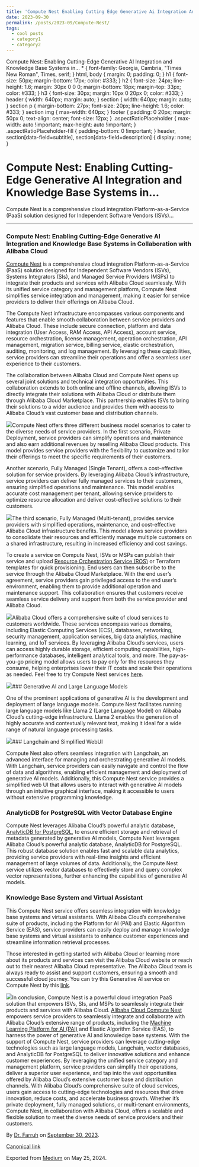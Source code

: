 ```yaml
---
title: 'Compute Nest Enabling Cutting Edge Generative Ai Integration And Knowledge Base Systems In '
date: 2023-09-30
permalink: /posts/2023-09/Compute-Nest/
tags:
  - cool posts
  - category1
  - category2
---
```


Compute Nest: Enabling Cutting-Edge Generative AI Integration and Knowledge Base Systems in…
 \* {
 font-family: Georgia, Cambria, "Times New Roman", Times, serif;
 }
 html, body {
 margin: 0;
 padding: 0;
 }
 h1 {
 font-size: 50px;
 margin-bottom: 17px;
 color: #333;
 }
 h2 {
 font-size: 24px;
 line-height: 1.6;
 margin: 30px 0 0 0;
 margin-bottom: 18px;
 margin-top: 33px;
 color: #333;
 }
 h3 {
 font-size: 30px;
 margin: 10px 0 20px 0;
 color: #333;
 }
 header {
 width: 640px;
 margin: auto;
 }
 section {
 width: 640px;
 margin: auto;
 }
 section p {
 margin-bottom: 27px;
 font-size: 20px;
 line-height: 1.6;
 color: #333;
 }
 section img {
 max-width: 640px;
 }
 footer {
 padding: 0 20px;
 margin: 50px 0;
 text-align: center;
 font-size: 12px;
 }
 .aspectRatioPlaceholder {
 max-width: auto !important;
 max-height: auto !important;
 }
 .aspectRatioPlaceholder-fill {
 padding-bottom: 0 !important;
 }
 header,
 section[data-field=subtitle],
 section[data-field=description] {
 display: none;
 }
 

Compute Nest: Enabling Cutting-Edge Generative AI Integration and Knowledge Base Systems in…
============================================================================================




Compute Nest is a comprehensive cloud integration Platform-as-a-Service (PaaS) solution designed for Independent Software Vendors (ISVs)…




---

### Compute Nest: Enabling Cutting-Edge Generative AI Integration and Knowledge Base Systems in Collaboration with Alibaba Cloud

[Compute Nest](https://www.alibabacloud.com/product/compute-nest?spm=a3c0i.27899667.6791778070.132.140a3398E8c8VK) is a comprehensive cloud integration Platform-as-a-Service (PaaS) solution designed for Independent Software Vendors (ISVs), Systems Integrators (SIs), and Managed Service Providers (MSPs) to integrate their products and services with Alibaba Cloud seamlessly. With its unified service category and management platform, Compute Nest simplifies service integration and management, making it easier for service providers to deliver their offerings on Alibaba Cloud.

The Compute Nest infrastructure encompasses various components and features that enable smooth collaboration between service providers and Alibaba Cloud. These include secure connection, platform and data integration (User Access, RAM Access, API Access), account service, resource orchestration, license management, operation orchestration, API management, migration service, billing service, elastic orchestration, auditing, monitoring, and log management. By leveraging these capabilities, service providers can streamline their operations and offer a seamless user experience to their customers.

The collaboration between Alibaba Cloud and Compute Nest opens up several joint solutions and technical integration opportunities. This collaboration extends to both online and offline channels, allowing ISVs to directly integrate their solutions with Alibaba Cloud or distribute them through Alibaba Cloud Marketplace. This partnership enables ISVs to bring their solutions to a wider audience and provides them with access to Alibaba Cloud’s vast customer base and distribution channels.

![](https://cdn-images-1.medium.com/max/800/0*G0SpdCqR3oLaHK1D.jpg)Compute Nest offers three different business model scenarios to cater to the diverse needs of service providers. In the first scenario, Private Deployment, service providers can simplify operations and maintenance and also earn additional revenues by reselling Alibaba Cloud products. This model provides service providers with the flexibility to customize and tailor their offerings to meet the specific requirements of their customers.

Another scenario, Fully Managed (Single Tenant), offers a cost-effective solution for service providers. By leveraging Alibaba Cloud’s infrastructure, service providers can deliver fully managed services to their customers, ensuring simplified operations and maintenance. This model enables accurate cost management per tenant, allowing service providers to optimize resource allocation and deliver cost-effective solutions to their customers.

![](https://cdn-images-1.medium.com/max/800/0*FNE_Wyyuh71J1R6j.jpg)The third scenario, Fully Managed (Multi-tenant), provides service providers with simplified operations, maintenance, and cost-effective Alibaba Cloud infrastructure benefits. This model allows service providers to consolidate their resources and efficiently manage multiple customers on a shared infrastructure, resulting in increased efficiency and cost savings.

To create a service on Compute Nest, ISVs or MSPs can publish their service and upload [Resource Orchestration Service (ROS)](https://www.alibabacloud.com/product/ros?spm=a2c63.p38356.6791778070.583.4ea57a5albWbVm) or Terraform templates for quick provisioning. End users can then subscribe to the service through the Alibaba Cloud Marketplace. With the end user’s agreement, service providers gain privileged access to the end user’s environment, enabling them to provide additional operation and maintenance support. This collaboration ensures that customers receive seamless service delivery and support from both the service provider and Alibaba Cloud.

![](https://cdn-images-1.medium.com/max/800/0*thOk1ZK9wFZ3WMDg.jpg)Alibaba Cloud offers a comprehensive suite of cloud services to customers worldwide. These services encompass various domains, including Elastic Computing Services (ECS), databases, networking, security management, application services, big data analytics, machine learning, and IoT services. By leveraging Alibaba Cloud’s services, users can access highly durable storage, efficient computing capabilities, high-performance databases, intelligent analytical tools, and more. The pay-as-you-go pricing model allows users to pay only for the resources they consume, helping enterprises lower their IT costs and scale their operations as needed. Feel free to try Compute Nest services [here](https://computenest.console.aliyun.com/).

![](https://cdn-images-1.medium.com/max/800/0*EWj6P5WvBAYZ12Di.jpg)### Generative AI and Large Language Models

One of the prominent applications of generative AI is the development and deployment of large language models. Compute Nest facilitates running large language models like Llama 2 (Large Language Model) on Alibaba Cloud’s cutting-edge infrastructure. Llama 2 enables the generation of highly accurate and contextually relevant text, making it ideal for a wide range of natural language processing tasks.

![](https://cdn-images-1.medium.com/max/800/0*o2yD-wfkyMuymmE8.png)### Langchain and Simplified WebUI

Compute Nest also offers seamless integration with Langchain, an advanced interface for managing and orchestrating generative AI models. With Langchain, service providers can easily navigate and control the flow of data and algorithms, enabling efficient management and deployment of generative AI models. Additionally, this Compute Nest service provides a simplified web UI that allows users to interact with generative AI models through an intuitive graphical interface, making it accessible to users without extensive programming knowledge.

### AnalyticDB for PostgreSQL with Vector Database Engine

Compute Nest leverages Alibaba Cloud’s powerful analytic database, [AnalyticDB for PostgreSQL](https://www.alibabacloud.com/product/hybriddb-postgresql?spm=a2796.11222794.6791778070.132.1768209a9uBWDK), to ensure efficient storage and retrieval of metadata generated by generative AI models, Compute Nest leverages Alibaba Cloud’s powerful analytic database, AnalyticDB for PostgreSQL. This robust database solution enables fast and scalable data analytics, providing service providers with real-time insights and efficient management of large volumes of data. Additionally, the Compute Nest service utilizes vector databases to effectively store and query complex vector representations, further enhancing the capabilities of generative AI models.

### Knowledge Base System and Virtual Assistant

This Compute Nest service offers seamless integration with knowledge base systems and virtual assistants. With Alibaba Cloud’s comprehensive suite of products, including the Platform for AI (PAI) and Elastic Algorithm Service (EAS), service providers can easily deploy and manage knowledge base systems and virtual assistants to enhance customer experiences and streamline information retrieval processes.

Those interested in getting started with Alibaba Cloud or learning more about its products and services can visit the Alibaba Cloud website or reach out to their nearest Alibaba Cloud representative. The Alibaba Cloud team is always ready to assist and support customers, ensuring a smooth and successful cloud journey. You can try this Generative AI service on Compute Nest by this [link](https://computenest.console.aliyun.com/user/ap-southeast-1/serviceInstanceCreate?ServiceId=service-d3a14420ecbb4759bfc0).

![](https://cdn-images-1.medium.com/max/800/0*-lVnemMPScVDN8WL.jpg)In conclusion, Compute Nest is a powerful cloud integration PaaS solution that empowers ISVs, SIs, and MSPs to seamlessly integrate their products and services with Alibaba Cloud. [Alibaba Cloud Compute Nest](https://www.alibabacloud.com/product/compute-nest?spm=a3c0i.27899667.6791778070.132.140a3398E8c8VK) empowers service providers to seamlessly integrate and collaborate with Alibaba Cloud’s extensive range of products, including the [Machine Learning Platform for AI (PAI)](https://www.alibabacloud.com/product/machine-learning?spm=a3c0i.27899667.6791778070.548.140a3398E8c8VK) and Elastic Algorithm Service (EAS), to harness the power of generative AI and knowledge base systems. With the support of Compute Nest, service providers can leverage cutting-edge technologies such as large language models, Langchain, vector databases, and AnalyticDB for PostgreSQL to deliver innovative solutions and enhance customer experiences. By leveraging the unified service category and management platform, service providers can simplify their operations, deliver a superior user experience, and tap into the vast opportunities offered by Alibaba Cloud’s extensive customer base and distribution channels. With Alibaba Cloud’s comprehensive suite of cloud services, users gain access to cutting-edge technologies and resources that drive innovation, reduce costs, and accelerate business growth. Whether it’s private deployment, fully managed solutions, or multi-tenant environments, Compute Nest, in collaboration with Alibaba Cloud, offers a scalable and flexible solution to meet the diverse needs of service providers and their customers.



By [Dr. Farruh](https://medium.com/@k-farruh) on [September 30, 2023](https://medium.com/p/f49db7f97937).

[Canonical link](https://medium.com/@k-farruh/compute-nest-enabling-cutting-edge-generative-ai-integration-and-knowledge-base-systems-in-f49db7f97937)

Exported from [Medium](https://medium.com) on May 25, 2024.

